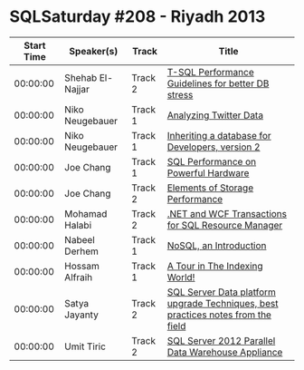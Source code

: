 # SQLSaturday #208 - Riyadh 2013
Start Time|Speaker(s)|Track|Title
---|---|---|---
00:00:00|Shehab El-Najjar|Track 2|[T-SQL Performance Guidelines for better DB stress ](15200.md)
00:00:00|Niko Neugebauer|Track 1|[Analyzing Twitter Data](15385.md)
00:00:00|Niko Neugebauer|Track 1|[Inheriting a database for Developers, version 2](15386.md)
00:00:00|Joe Chang|Track 1|[SQL Performance on Powerful Hardware](16089.md)
00:00:00|Joe Chang|Track 2|[Elements of Storage Performance](16090.md)
00:00:00|Mohamad Halabi|Track 2|[.NET and WCF Transactions for SQL Resource Manager](20998.md)
00:00:00|Nabeel Derhem|Track 1|[NoSQL, an Introduction](21288.md)
00:00:00|Hossam Alfraih|Track 1|[A Tour in The Indexing World!](23997.md)
00:00:00|Satya Jayanty|Track 2|[SQL Server Data platform upgrade Techniques, best practices  notes from the field](24994.md)
00:00:00|Umit Tiric|Track 2|[SQL Server 2012 Parallel Data Warehouse Appliance](27174.md)
